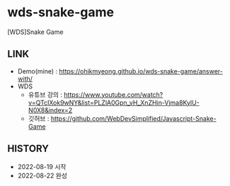 # wds-snake-game
[WDS]Snake Game

## LINK
* Demo(mine) : https://ohikmyeong.github.io/wds-snake-game/answer-with/ 
* WDS
    * 유튜브 강의 : https://www.youtube.com/watch?v=QTcIXok9wNY&list=PLZlA0Gpn_vH_XnZHin-Vjma8KylU-N0X8&index=2
    * 깃허브 : https://github.com/WebDevSimplified/Javascript-Snake-Game

## HISTORY
* 2022-08-19 시작
* 2022-08-22 완성